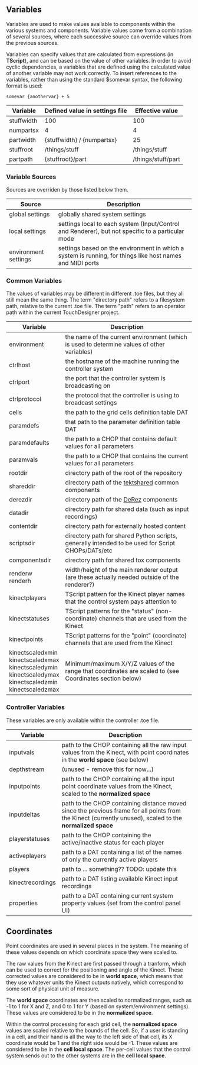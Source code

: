 ## Variables
Variables are used to make values available to components within the various systems and components.
Variable values come from a combination of several sources, where each successive source can override values from the previous sources.

Variables can specify values that are calculated from expressions (in __TScript__), and can be based on the value of other variables. In order to avoid cyclic dependencies, a variables that are defined using the calculated value of another variable may not work correctly. To insert references to the variables, rather than using the standard $somevar syntax, the following format is used:
```
somevar {anothervar} + 5
```

Variable | Defined value in settings file | Effective value
------|-----|-----
stuffwidth | 100 | 100
numpartsx | 4 | 4
partwidth | {stuffwidth} / {numpartsx} | 25
stuffroot | /things/stuff | /things/stuff
partpath | {stuffroot}/part | /things/stuff/part

### Variable Sources
Sources are overriden by those listed below them.

Source | Description
-------|------------
global settings | globally shared system settings
local settings | settings local to each system (Input/Control and Renderer), but not specific to a particular mode
environment settings | settings based on the environment in which a system is running, for things like host names and MIDI ports

### Common Variables
The values of variables may be different in different .toe files, but they all still mean the same thing. The term "directory path" refers to a filesystem path, relative to the current .toe file. The term "path" refers to an operator path within the current TouchDesigner project.

Variable | Description
---------|------------
environment | the name of the current environment (which is used to determine values of other variables)
ctrlhost | the hostname of the machine running the controller system
ctrlport | the port that the controller system is broadcasting on
ctrlprotocol | the protocol that the controller is using to broadcast settings
cells | the path to the grid cells definition table DAT
paramdefs | that path to the parameter definition table DAT
paramdefaults | the path to a CHOP that contains default values for all parameters
paramvals | the path to a CHOP that contains the current values for all parameters
rootdir | directory path of the root of the repository
shareddir | directory path of the [tektshared](http://www.github.com/t3kt/tektshared) common components
derezdir | directory path of the [DeRez](http://www.github.com/t3kt/DeRez) components
datadir | directory path for shared data (such as input recordings)
contentdir | directory path for externally hosted content
scriptsdir | directory path for shared Python scripts, generally intended to be used for Script CHOPs/DATs/etc
componentsdir | directory path for shared tox components
renderw<br/>renderh | width/height of the main renderer output (are these actually needed outside of the renderer?)
kinectplayers | TScript pattern for the Kinect player names that the control system pays attention to
kinectstatuses | TScript patterns for the "status" (non-coordinate) channels that are used from the Kinect
kinectpoints | TScript patterns for the "point" (coordinate) channels that are used from the Kinect
kinectscaledxmin<br/>kinectscaledxmax<br/>kinectscaledymin<br/>kinectscaledymax<br/>kinectscaledzmin<br/>kinectscaledzmax | Minimum/maximum X/Y/Z values of the range that coordinates are scaled to (see Coordinates section below)

### Controller Variables

These variables are only available within the controller .toe file.

Variable | Description
---------|------------
inputvals | path to the CHOP containing all the raw input values from the Kinect, with point coordinates in the __world space__ (see below)
depthstream | (unused - remove this for now...)
inputpoints | path to the CHOP containing all the input point coordinate values from the Kinect, scaled to the __normalized space__
inputdeltas | path to the CHOP containing distance moved since the previous frame for all points from the Kinect (currently unused), scaled to the __normalized space__
playerstatuses | path to the CHOP containing the active/inactive status for each player
activeplayers | path to a DAT containing a list of the names of only the currently active players
players | path to ... something?? TODO: update this
kinectrecordings | path to a DAT listing available Kinect input recordings
properties | path to a DAT containing current system property values (set from the control panel UI)

## Coordinates

Point coordinates are used in several places in the system. The meaning of these values depends on which coordinate space they were scaled to.

The raw values from the Kinect are first passed through a tranform, which can be used to correct for the positioning and angle of the Kinect. These corrected values are considered to be in __world space__, which means that they use whatever units the Kinect outputs natively, which correspond to some sort of physical unit of measure.

The __world space__ coordinates are then scaled to normalized ranges, such as -1 to 1 for X and Z, and 0 to 1 for Y (based on system/environment settings). These values are considered to be in the __normalized space__.

Within the control processing for each grid cell, the __normalized space__ values are scaled relative to the bounds of the cell. So, if a user is standing in a cell, and their hand is all the way to the left side of that cell, its X coordinate would be 1 and the right side would be -1. These values are considered to be in the __cell local space__. The per-cell values that the control system sends out to the other systems are in the __cell local space__.
